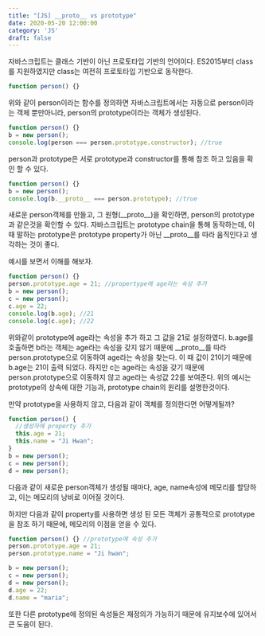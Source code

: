 ```yaml
---
title: "[JS] __proto__ vs prototype"
date: 2020-05-20 12:00:00
category: 'JS'
draft: false
---
```



자바스크립트는 클래스 기반이 아닌 프로토타입 기반의 언어이다.
ES2015부터 class를 지원하였지만 class는 여전히 프로토타입 기반으로 동작한다.

```javascript
function person() {}
```

위와 같이 person이라는 함수를 정의하면 자바스크립트에서는 자동으로 person이라는 객체 뿐만아니라, person의 prototype이라는 객체가 생성된다.

```javascript
function person() {}
b = new person();
console.log(person === person.prototype.constructor); //true
```

person과 prototype은 서로 prototype과 constructor를 통해 참조 하고 있음을 확인 할 수 있다.

```javascript
function person() {}
b = new person();
console.log(b.__proto__ === person.prototype); //true
```

새로운 person객체를 만들고, 그 원형(\_\_proto\_\_)을 확인하면, person의 prototype과 같은것을 확인할 수 있다.
자바스크립트는 prototype chain을 통해 동작하는데, 이 때 말하는 prototype은 prototype property가 아닌 \_\_proto\_\_를 따라 움직인다고 생각하는 것이 좋다.

예시를 보면서 이해를 해보자.

```javascript
function person() {}
person.prototype.age = 21; //propertype에 age라는 속성 추가
b = new person();
c = new person();
c.age = 22;
console.log(b.age); //21
console.log(c.age); //22
```

위와같이 prototype에 age라는 속성을 추가 하고 그 값을 21로 설정하였다.
b.age를 호출하면 b라는 객체는 age라는 속성을 갖지 않기 때문에 \_\_proto\_\_를 따라 person.prototype으로 이동하여 age라는 속성을 찾는다. 이 때 값이 21이기 때문에 b.age는 21이 출력 되었다.
하지만 c는 age라는 속성을 갖기 때문에 person.prototype으로 이동하지 않고 age라는 속성값 22를 보여준다.
위의 예시는 prototype의 상속에 대한 기능과, prototype chain의 원리를 설명한것이다.

만약 prototype을 사용하지 않고, 다음과 같이 객체를 정의한다면 어떻게될까?

```javascript
function person() {
  //생성자에 property 추가
  this.age = 21;
  this.name = "Ji Hwan";
}
b = new person();
c = new person();
d = new person();
```

다음과 같이 새로운 person객체가 생성될 때마다, age, name속성에 메모리를 할당하고, 이는 메모리의 낭비로 이어질 것이다.

하지만 다음과 같이 property를 사용하면 생성 된 모든 객체가 공통적으로 prototype을 참조 하기 때문에, 메모리의 이점을 얻을 수 있다.

```javascript
function person() {} //prototype에 속성 추가
person.prototype.age = 21;
person.prototype.name = "Ji hwan";

b = new person();
c = new person();
d = new person();
d.age = 22;
d.name = "maria";
```

또한 다른 prototype에 정의된 속성들은 재정의가 가능하기 때문에 유지보수에 있어서 큰 도움이 된다.
